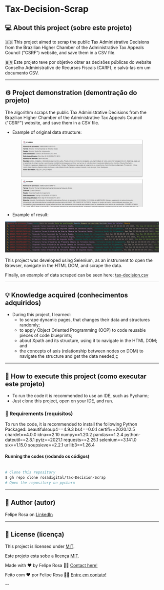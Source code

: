 # Tax-Decision-Scrap
## 💻 About this project (sobre este projeto)
:us: This project aimed to scrap the public Tax Administrative Decisions from the Brazilian Higher Chamber of the Administrative Tax Appeals Council ("CSRF") website, and save them in a CSV file.

:brazil: Este projeto teve por objetivo obter as decisões públicas do website Conselho Administrativo de Recursos Fiscais (CARF), e salvá-las em um documento CSV.

---
## ⚙️ Project demonstration (demontração do projeto)
The algorithm scraps the public Tax Administrative Decisions from the Brazilian Higher Chamber of the Administrative Tax Appeals Council ("CSRF") website, and save them in a CSV file.

- Example of original data structure:
<p align="center"> <img alt="example_of_origin_data.JPG" title="example_of_origin_data.JPG" src="./assets/example_of_origin_data.JPG" width="400px">

- Example of result:
<p align="center"> <img alt="example_of_data.JPG" title="example_of_data.JPG" src="./assets/example_of_data.JPG" width="600px">

This project was developed using Selenium, as an instrument to open the Browser, navigate in the HTML DOM, and scrape the data.

Finally, an example of data scraped can be seen here: [tax-decision.csv](./tax-decision.csv)

---
	
## 💡 Knowledge acquired (conhecimentos adquiridos)

- During this project, I learned:
  - to scrape dynamic pages, that changes their data and structures randomly;
  - to apply Object Oriented Programming (OOP) to code reusable pieces of code blueprints; 
  - about Xpath and its structure, using it to navigate in the HTML DOM; and
  - the concepts of axis (relationship between nodes on DOM) to navigate the structure and get the data needed;ç

---

## 🚀 How to execute this project (como executar este projeto)

 - To run the code it is recommended to use an IDE, such as Pycharm;
  - Just clone this project, open on your IDE, and run.

### 🎲 Requirements (requisitos)

To run the code, it is recommended to install the following Python Packaged:
beautifulsoup4==4.9.3
bs4==0.0.1
certifi==2020.12.5
chardet==4.0.0
idna==2.10
numpy==1.20.2
pandas==1.2.4
python-dateutil==2.8.1
pytz==2021.1
requests==2.25.1
selenium==3.141.0
six==1.15.0
soupsieve==2.2.1
urllib3==1.26.4

#### Running the codes (rodando os códigos)

```bash

# Clone this repository
$ gh repo clone rosadigital/Tax-Decision-Scrap
# Open the repository on pycharm

```

---

## 🦸 Author (autor)


Felipe Rosa on [LinkedIn](https://www.linkedin.com/in/felipe-rosa/)

---

## 📝 License (licença)

This project is licensed under [MIT](./LICENSE).

Este projeto esta sobe a licença [MIT](./LICENSE).

Made with ❤️ by Felipe Rosa 👋🏽 [Contact here!](https://www.linkedin.com/in/felipe-rosa/)

Feito com ❤️ por Felipe Rosa 👋🏽 [Entre em contato!](https://www.linkedin.com/in/felipe-rosa/)

--
